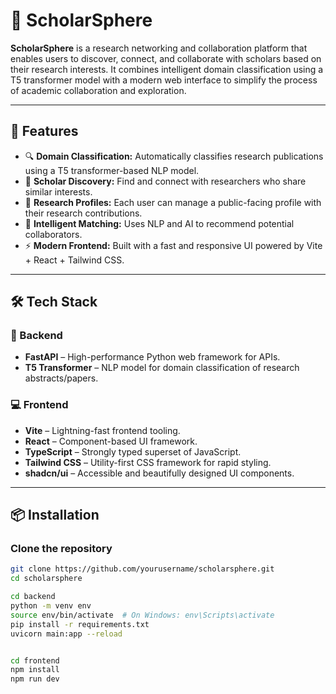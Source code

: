 # 🧠 ScholarSphere

**ScholarSphere** is a research networking and collaboration platform that enables users to discover, connect, and collaborate with scholars based on their research interests. It combines intelligent domain classification using a T5 transformer model with a modern web interface to simplify the process of academic collaboration and exploration.

---

## 🚀 Features

- 🔍 **Domain Classification:** Automatically classifies research publications using a T5 transformer-based NLP model.
- 👥 **Scholar Discovery:** Find and connect with researchers who share similar interests.
- 📂 **Research Profiles:** Each user can manage a public-facing profile with their research contributions.
- 🧠 **Intelligent Matching:** Uses NLP and AI to recommend potential collaborators.
- ⚡ **Modern Frontend:** Built with a fast and responsive UI powered by Vite + React + Tailwind CSS.

---

## 🛠️ Tech Stack

### 📌 Backend
- **FastAPI** – High-performance Python web framework for APIs.
- **T5 Transformer** – NLP model for domain classification of research abstracts/papers.

### 💻 Frontend
- **Vite** – Lightning-fast frontend tooling.
- **React** – Component-based UI framework.
- **TypeScript** – Strongly typed superset of JavaScript.
- **Tailwind CSS** – Utility-first CSS framework for rapid styling.
- **shadcn/ui** – Accessible and beautifully designed UI components.

---

## 📦 Installation

### Clone the repository
```bash
git clone https://github.com/yourusername/scholarsphere.git
cd scholarsphere

cd backend
python -m venv env
source env/bin/activate  # On Windows: env\Scripts\activate
pip install -r requirements.txt
uvicorn main:app --reload


cd frontend
npm install
npm run dev

